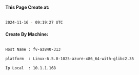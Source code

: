 
   
#### This Page Create at:

```bash

2024-11-16 - 09:19:27 UTC

```

#### Create By Machine:

```bash

Host Name : fv-az840-313

platform  : Linux-6.5.0-1025-azure-x86_64-with-glibc2.35

Ip Local  : 10.1.1.168

```

